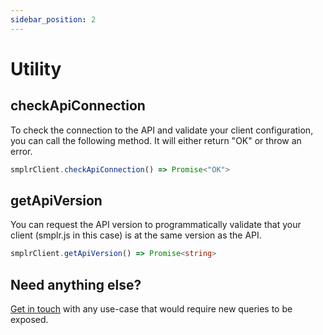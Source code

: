 ```yaml
---
sidebar_position: 2
---
```


# Utility

## checkApiConnection

To check the connection to the API and validate your client configuration, you can call the following method. It will either return "OK" or throw an error.

```ts
smplrClient.checkApiConnection() => Promise<"OK">
```

## getApiVersion

You can request the API version to programmatically validate that your client (smplr.js in this case) is at the same version as the API.

```ts
smplrClient.getApiVersion() => Promise<string>
```

## Need anything else?

[Get in touch](mailto:support@smplrspace.com) with any use-case that would require new queries to be exposed.
